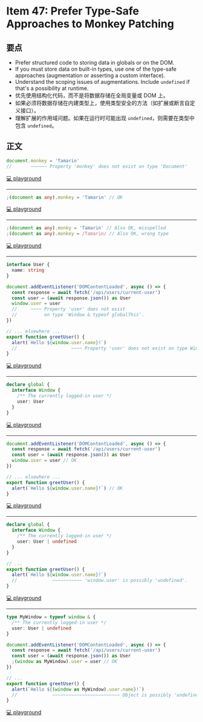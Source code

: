 # Item 47: Prefer Type-Safe Approaches to Monkey Patching

## 要点

- Prefer structured code to storing data in globals or on the DOM.
- If you must store data on built-in types, use one of the type-safe approaches (augmentation or asserting a custom interface).
- Understand the scoping issues of augmentations. Include `undefined` if that's a possibility at runtime.
- 优先使用结构化代码，而不是将数据存储在全局变量或 DOM 上。
- 如果必须将数据存储在内建类型上，使用类型安全的方法（如扩展或断言自定义接口）。
- 理解扩展的作用域问题。如果在运行时可能出现 `undefined`，则需要在类型中包含 `undefined`。

## 正文

```ts
document.monkey = 'Tamarin'
//       ~~~~~~ Property 'monkey' does not exist on type 'Document'
```

[💻 playground](https://www.typescriptlang.org/play/?ts=5.4.5#code/CYewxgrgtgpgdgFwHRRHA1jAngAgLw4DkAKgIZSkBOAlnIQNwBQA9MzuxzgH4+84AKlEAAcYlBLkKoM2QjlAwAzjjggEOGAA9qi9WhwTRRACLho8BIUZA)

---

```ts
;(document as any).monkey = 'Tamarin' // OK
```

[💻 playground](https://www.typescriptlang.org/play/?ts=5.4.5#code/BQEw9gxgrgtgpgOwC4AICGBndCCeBKAOhjAQGs4cUBeFAcgBU0Y0AnASwVoG4UUB6PigDyAaQBQQA)

---

```ts
;(document as any).monky = 'Tamarin' // Also OK, misspelled
;(document as any).monkey = /Tamarin/ // Also OK, wrong type
```

[💻 playground](https://www.typescriptlang.org/play/?ts=5.4.5#code/BQEw9gxgrgtgpgOwC4AICGBndCCeBKAOhjAQGscUBeFAcgBU0Y0AnASwRoG4UUB6XlAEEANhjAoA8gGkANChisMGAA5xhwuCABQoSLESpM2fERKk4FarwZM2CXtz4CRYybJQB3ZiQDmKJDiqWkA)

---

```ts
interface User {
  name: string
}

document.addEventListener('DOMContentLoaded', async () => {
  const response = await fetch('/api/users/current-user')
  const user = (await response.json()) as User
  window.user = user
  //     ~~~~ Property 'user' does not exist
  //          on type 'Window & typeof globalThis'.
})

// ... elsewhere ...
export function greetUser() {
  alert(`Hello ${window.user.name}!`)
  //                    ~~~~ Property 'user' does not exist on type Window...
}
```

[💻 playground](https://www.typescriptlang.org/play/?ts=5.4.5#code/JYOwLgpgTgZghgYwgAgKoGdrIN4ChnIhwC2EAXMumFKAOYDcuAvrrgCYD2CArqeAHRw2bAKIA3COAAywKpOgAKAEQARAPIBZAMIdwksFI5CIbJQBpkcdAE8QCZAoCUyALwA+HPmQJdVZFAh0AAdfFBdLAHc4YDBkGAgwBAALBQByAHo4IOB07kwodHSeKADwAFo86FTHRgIfED9KqFcHOCiY-0CQhoh+ACt0XSdnKzR82uQI0E4I-iaWpon09IJVgD8NteQABSgOIOgwa2RUptTkTkDCDliIAA9ZMC9l1dfV3WQjg5OAdWmOCLIABkn2sBw4MGQtAANhwAEZwaEAFSSslS-GYNVYL34uOQEGhmAiSWgKFxGPuISgsRg3DsYGAH1oAQSGEUzjwBERhwUAAMABIE2HIAAk2CmIBmc3y-CIpCYAEJeViCC83uqNchNltdvtDsdTvlzpd0Ndbg8-B8vig-pKAeTmLggA)

---

```ts
declare global {
  interface Window {
    /** The currently logged-in user */
    user: User
  }
}
```

[💻 playground](https://www.typescriptlang.org/play/?ts=5.4.5#code/JYOwLgpgTgZghgYwgAgKoGdrIN4ChnIhwC2EAXMumFKAOYDcuAvrhAB4AOA9lGDiwBMICADZwoKWiK4AjOCJz5koSLEQoA6qAFcA7ooIEA9ACoTyACoALFAgCuUCeBEBPZNNq0IAgLShkdphQyCZGSgSB0BQY0IwELCxAA)

---

```ts
document.addEventListener('DOMContentLoaded', async () => {
  const response = await fetch('/api/users/current-user')
  const user = (await response.json()) as User
  window.user = user // OK
})

// ... elsewhere ...
export function greetUser() {
  alert(`Hello ${window.user.name}!`) // OK
}
```

[💻 playground](https://www.typescriptlang.org/play/?ts=5.4.5#code/JYOwLgpgTgZghgYwgAgKoGdrIN4ChnIhwC2EAXMumFKAOYDcuAvrhAB4AOA9lGDiwBMICADZwoKWiK4AjOCJz5koSLEQoA6qAFcA7ooIEA9ACoTyACoALFAgCuUCeBEBPZNNq0IAgLShkdphQyCZGSgSB0BQY0IwELIJc9qTgAHRwAgIAogBuEOAAMsBU+dAAFABEACIA8gCyAMJc4PlgBVwZ3hUANMhw6C4gCMhlAJTIALwAfAbICM1UyBLo3CCYk326cMB8MBBgCFZlAORGcBzARpFQ6Eb2jq0+18ejcXMLfNcbZXBbO0sQFYLCCpABW6GaY3G-TQQTeum0elSXwmAThxiMyBqAGlmK9cLgjJjUiTkBARJhdDYJMgSalWJweLs7EMwMBmshaBJ9jEoGNZvJoGAygADAAS5OkyAAJNgESAdLpkUFUkRSEwAIQi14YrG4lhAA)

---

```ts
declare global {
  interface Window {
    /** The currently logged-in user */
    user: User | undefined
  }
}

// ...
export function greetUser() {
  alert(`Hello ${window.user.name}!`)
  //             ~~~~~~~~~~~ 'window.user' is possibly 'undefined'.
}
```

[💻 playground](https://www.typescriptlang.org/play/?ts=5.4.5#code/JYOwLgpgTgZghgYwgAgKoGdrIN4ChnIhwC2EAXMumFKAOYDcuAvrgCYQIA2cUKtnAewBGcTjnzJQkWIhQB1UKwEB3cQQIB6AFRbkAFQAWKBAFcovcJwCeyQbVoRWAWlDITmKMi0aJBd9AoMLAAfNxB2GFBHRgIWFlwNDWQAOlTcCAAPAAcBKDBkGBMQBDBgARBkWl4IMCCoAAoASjVkUWgweoADAAkITkFkABJsZUUVZP8oZKJSJgBCTsaY5ET1NfXkAD9tnd3N5AByUfDxyYPJdGQc9HRgIWtDooio1gPk5lwgA)

---

```ts
type MyWindow = typeof window & {
  /** The currently logged-in user */
  user: User | undefined
}

document.addEventListener('DOMContentLoaded', async () => {
  const response = await fetch('/api/users/current-user')
  const user = (await response.json()) as User
  ;(window as MyWindow).user = user // OK
})

// ...
export function greetUser() {
  alert(`Hello ${(window as MyWindow).user.name}!`)
  //             ~~~~~~~~~~~~~~~~~~~~~~~~~ Object is possibly 'undefined'.
}
```

[💻 playground](https://www.typescriptlang.org/play/?ts=5.4.5#code/JYOwLgpgTgZghgYwgAgKoGdrIN4ChnIhwC2EAXMumFKAOYDcuAvrmAJ4AOKAsmwOqgAJgHsA7sgC8yABTsuwmMlFCxASmQAyHPmQB6AFT7kAFQAWKBAFcoUCOAA2bZPeG1aEQQFpQyS5ijI+ro6ftAUGFgAPr4gghAwoB6MLLgiVqTgAHRwgoIAogBudmAAMsBUdtDSAEQAIgDy3ADCwuDFJcI5HtUANMhw6GwgCDLqEgB82gQIrVTItugcsyhScKJwwGDIMBBgCKbSAOS6cBzAuqFQ6LpWNsWel4eqjNOzW5eSMmsbWwtLIJhMgArdCtaSqdQDND+F4yZSxMT9dDIXgCBGiVSZD5SS70Ai6XTIeoAaWYz1wuAJyEyNNwEAAHksoFsYJZhmBgK1kLRbLsIlBwVN+vZoGBpAADAASEHsLmQABJsNJ4SJxFDUSoMVj-JkiKQmABCcXk-GEgjmi3mgB+NttdvtDrtRIARkCIAgtuVkEt0OhgM7HMhDmy4gkQB5DplmLggA)
